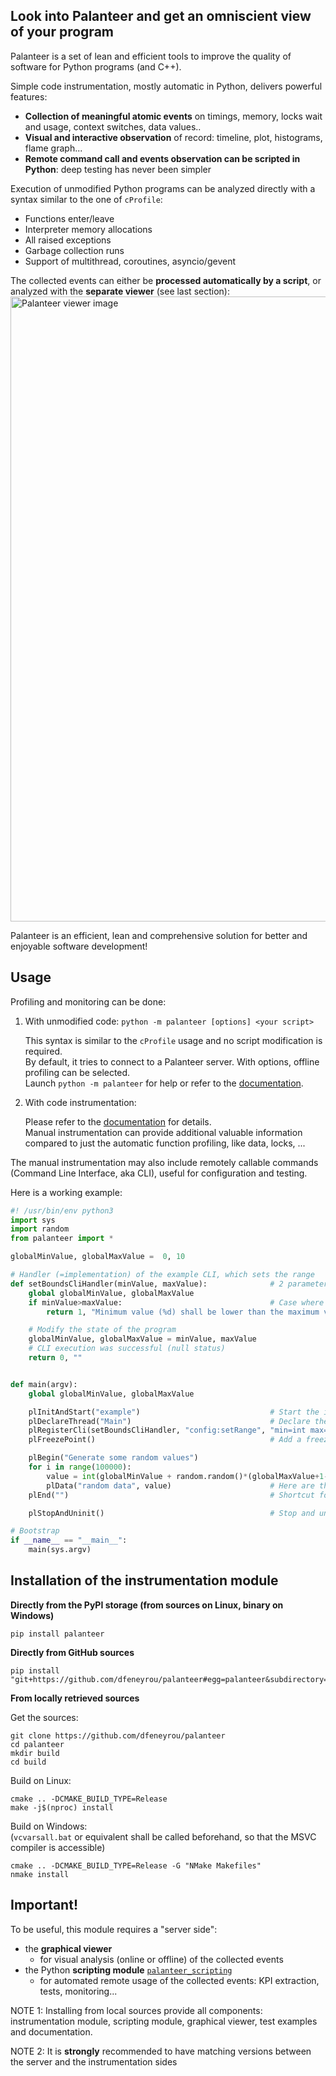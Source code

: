 
## Look into Palanteer and get an omniscient view of your program

Palanteer is a set of lean and efficient tools to improve the quality of software for Python programs (and C++).

Simple code instrumentation, mostly automatic in Python, delivers powerful features:
  - **Collection of meaningful atomic events** on timings, memory, locks wait and usage, context switches, data values..
  - **Visual and interactive observation** of record: timeline, plot, histograms, flame graph...
  - **Remote command call and events observation can be scripted in Python**: deep testing has never been simpler

Execution of unmodified Python programs can be analyzed directly with a syntax similar to the one of `cProfile`:
   - Functions enter/leave
   - Interpreter memory allocations
   - All raised exceptions
   - Garbage collection runs
   - Support of multithread, coroutines, asyncio/gevent

The collected events can either be **processed automatically by a script**, or analyzed with the **separate viewer** (see last section):
<img src="https://dfeneyrou.github.io/palanteer/images/views.gif" alt="Palanteer viewer image" width="1000"/>

Palanteer is an efficient, lean and comprehensive solution for better and enjoyable software development!

## Usage

Profiling and monitoring can be done:

1) With unmodified code:  `python -m palanteer [options] <your script>`

     This syntax is similar to the `cProfile` usage and no script modification is required. <br/>
     By default, it tries to connect to a Palanteer server. With options, offline profiling can be selected. <br/>
     Launch `python -m palanteer` for help or refer to the [documentation](https://dfeneyrou.github.io/palanteer/instrumentation_api_python.md.html#pythoninstrumentationapi/initialization/automaticinstrumentationwithoutcodemodification).

2) With code instrumentation:

    Please refer to the [documentation](https://dfeneyrou.github.io/palanteer/instrumentation_api_python.md.html) for details. <br/>
    Manual instrumentation can provide additional valuable information compared to just the automatic function profiling, like data, locks, ...

The manual instrumentation may also include remotely callable commands (Command Line Interface, aka CLI), useful for configuration and testing.

Here is a working example:
~~~~~~~~~~~~~~~~~~~~~~~~~~~~~~~~~~~ python
#! /usr/bin/env python3
import sys
import random
from palanteer import *

globalMinValue, globalMaxValue =  0, 10

# Handler (=implementation) of the example CLI, which sets the range
def setBoundsCliHandler(minValue, maxValue):              # 2 parameters (both integer) as declared
    global globalMinValue, globalMaxValue
    if minValue>maxValue:                                 # Case where the CLI execution fails (non null status). The text answer contains some information about it
        return 1, "Minimum value (%d) shall be lower than the maximum value (%d)" % (minValue, maxValue)

    # Modify the state of the program
    globalMinValue, globalMaxValue = minValue, maxValue
    # CLI execution was successful (null status)
    return 0, ""


def main(argv):
    global globalMinValue, globalMaxValue

    plInitAndStart("example")                             # Start the instrumentation
    plDeclareThread("Main")                               # Declare the current thread as "Main", so that it can be identified more easily in the script
    plRegisterCli(setBoundsCliHandler, "config:setRange", "min=int max=int", "Sets the value bounds of the random generator")  # Declare the CLI
    plFreezePoint()                                       # Add a freeze point here to be able to configure the program at a controlled moment

    plBegin("Generate some random values")
    for i in range(100000):
        value = int(globalMinValue + random.random()*(globalMaxValue+1-globalMinValue))
        plData("random data", value)                      # Here are the "useful" values
    plEnd("")                                             # Shortcut for plEnd("Generate some random values")

    plStopAndUninit()                                     # Stop and uninitialize the instrumentation

# Bootstrap
if __name__ == "__main__":
    main(sys.argv)
~~~~~~~~~~~~~~~~~~~~~~~~~~~~~~~~~~~


## Installation of the instrumentation module

**Directly from the PyPI storage (from sources on Linux, binary on Windows)**
~~~~~~~~~~~~~~~~~~~~~~~~~~~~~~~~~~~ shell
pip install palanteer
~~~~~~~~~~~~~~~~~~~~~~~~~~~~~~~~~~~

**Directly from GitHub sources**
~~~~~~~~~~~~~~~~~~~~~~~~~~~~~~~~~~~ shell
pip install "git+https://github.com/dfeneyrou/palanteer#egg=palanteer&subdirectory=python"
~~~~~~~~~~~~~~~~~~~~~~~~~~~~~~~~~~~

**From locally retrieved sources**

Get the sources:
~~~~~~~~~~~~~~~~~~~~~~~~~~~~~~~~~~~ shell
git clone https://github.com/dfeneyrou/palanteer
cd palanteer
mkdir build
cd build
~~~~~~~~~~~~~~~~~~~~~~~~~~~~~~~~~~~

Build on Linux:
~~~~~~~~~~~~~~~~~~~~~~~~~~~~~~~~~~~ shell
cmake .. -DCMAKE_BUILD_TYPE=Release
make -j$(nproc) install
~~~~~~~~~~~~~~~~~~~~~~~~~~~~~~~~~~~

Build on Windows:<br/>
(`vcvarsall.bat` or equivalent shall be called beforehand, so that the MSVC compiler is accessible)
~~~~~~~~~~~~~~~~~~~~~~~~~~~~~~~~~~~ shell
cmake .. -DCMAKE_BUILD_TYPE=Release -G "NMake Makefiles"
nmake install
~~~~~~~~~~~~~~~~~~~~~~~~~~~~~~~~~~~


## Important!

To be useful, this module requires a "server side":
 - the **graphical viewer**
   - for visual analysis (online or offline) of the collected events
 - the Python **scripting module** [`palanteer_scripting`](https://pypi.org/project/palanteer_scripting)
   - for automated remote usage of the collected events: KPI extraction, tests, monitoring...

NOTE 1: Installing from local sources provide all components: instrumentation module, scripting module, graphical viewer, test examples and documentation.

NOTE 2: It is **strongly** recommended to have matching versions between the server and the instrumentation sides
